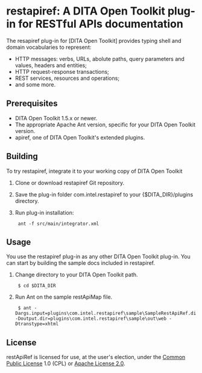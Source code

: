restapiref:  A DITA Open Toolkit plug-in for RESTful APIs documentation
=================

The resapiref plug-in for [DITA Open Toolkit] provides typing shell and domain vocabularies to represent:

* HTTP messages: verbs, URLs, abolute paths, query parameters and values, headers and entities;
* HTTP request-response transactions;
* REST services, resources and operations;
* and some more.


Prerequisites
-------------
* DITA Open Toolkit 1.5.x or newer. 
* The appropriate Apache Ant version, specific for your DITA Open Toolkit version.
* apiref, one of DITA Open Toolkit's extended plugins.


Building
--------
To try restapiref, integrate it to your working copy of DITA Open Toolkit

1. Clone or download restapiref Git repository.
2. Save the plug-in folder com.intel.restapiref to your {\$DITA_DIR}/plugins directory.
3. Run plug-in installation:

        ant -f src/main/integrator.xml


Usage
-----
You use the restapiref plug-in as any other DITA Open Toolkit plug-in. You can start by building the sample docs included in restapiref.

1. Change directory to your DITA Open Toolkit path.

		$ cd $DITA_DIR

2. Run Ant on the sample restApiMap file.

	
		$ ant -Dargs.input=plugins\com.intel.restapiref\sample\SampleRestApiRef.ditamap -Doutput.dir=plugins\com.intel.restapiref\sample\out\web -Dtranstype=xhtml
	


License
-------
restApiRef is licensed for use, at the user's election, under the [Common Public License](http://www.opensource.org/licenses/cpl1.0.php) 1.0 (CPL) or [Apache License 2.0](http://www.apache.org/licenses/LICENSE-2.0).
